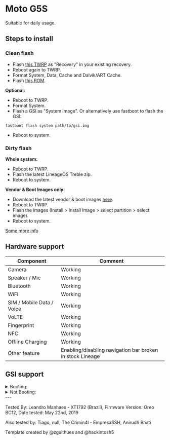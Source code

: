 # Moto G5S

Suitable for daily usage.

## Steps to install

### Clean flash
* Flash [this TWRP](https://forum.xda-developers.com/moto-g5s/development/recovery-unofficial-twrp-recovery-moto-t3916370) as "Recovery" in your existing recovery.
* Reboot again to TWRP.
* Format System, Data, Cache and Dalvik/ART Cache.
* Flash [this ROM](https://forum.xda-developers.com/moto-g5s/development/rom-lineageos-16-0-project-treble-t3932179).

**Optional:**
* Reboot to TWRP.
* Format System.
* Flash a GSI as "System Image". Or alternatively use fastboot to flash the GSI:
```
fastboot flash system path/to/gsi.img
```
* Reboot to system.

### Dirty flash

**Whole system:**
* Reboot to TWRP.
* Flash the latest LineageOS Treble zip.
* Reboot to system.

**Vendor & Boot Images only:**
* Download the latest vendor & boot images [here](https://drive.google.com/folderview?id=1xqfqD4sLJCf6LXsGNFqP-I34qOwPda00).
* Reboot to TWRP.
* Flash the images (Install > Install Image > select partition > select image).
* Reboot to system.

[Some more info](https://forum.xda-developers.com/moto-g5s/development/rom-lineageos-16-0-project-treble-t3932179)

## Hardware support

| Component                 |      Comment                                              |
|---------------------------|-----------------------------------------------------------|
| Camera                    | Working                                                   |
| Speaker / Mic             | Working                                                   |
| Bluetooth                 | Working                                                   |
| WiFi                      | Working                                                   |
| SIM / Mobile Data / Voice | Working                                                   |
| VoLTE                     | Working                                                   |
| Fingerprint               | Working                                                   |
| NFC                       | Working                                                   |
| Offline Charging          | Working                                                   |
| Other feature             | Enabling/disabling navigation bar broken in stock Lineage |

## GSI support

<details><summary>Booting:</summary>
<p>

Syberia Project

Resurrection Remix

Android Open Source Illusion Project

Pixel Experience

ArrowOS

BlissROM

MIUI

Android Open Source Project

PixelDust

LegionOS

LLuviaOS

LiquidRemix

CarbonROM

Evolution X

NitrogenOS

OxygenOS

HydrogenOS

ZUI

ZenUI

Android 10 Beta 4 - no RIL and camera
</p>
</details>

<details><summary>Not Booting:</summary>
<p>

OmniROM

Havoc-OS

LiquidRemix - Other developer

Nubia

RedMagic

Xperia

One UI - GSI too big for /system
</p>
</details>
---

Tested By: Leandro Manhaes - XT1792 (Brazil), Firmware Version: Oreo BC12, Date tested: May 22nd, 2019

Also tested by: Tiago, null, The Crimin4l - EmpresaSSH, Anirudh Bhati

Template created by @zguithues and @hackintosh5
